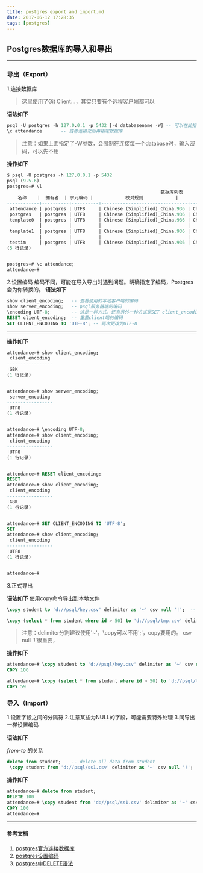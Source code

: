 ```yaml
---
title: postgres export and import.md
date: 2017-06-12 17:28:35
tags: [postgres]
---
```

## Postgres数据库的导入和导出


-----
### 导出（Export）
1.连接数据库

> 这里使用了Git Client...，其实只要有个远程客户端都可以

**语法如下**

```sql
psql -U postgres -h 127.0.0.1 -p 5432 [-d databasename -W] -- 可以在此指定数据库
\c attendance		-- 或者连接之后再指定数据库
```

> 注意：如果上面指定了-W参数，会强制在连接每一个database时，输入密码，可以先不用

<!-- more -->

**操作如下**

```SQL
$ psql -U postgres -h 127.0.0.1 -p 5432
psql (9.5.6)
postgres=# \l
                                                         数据库列表
    名称    |  拥有者  | 字元编码 |            校对规则            |             Ctype              |       存取权限
------------+----------+----------+--------------------------------+--------------------------------+-----------------------
 attendance | postgres | UTF8     | Chinese (Simplified)_China.936 | Chinese (Simplified)_China.936 |
 postgres   | postgres | UTF8     | Chinese (Simplified)_China.936 | Chinese (Simplified)_China.936 |
 template0  | postgres | UTF8     | Chinese (Simplified)_China.936 | Chinese (Simplified)_China.936 | =c/postgres          +
            |          |          |                                |                                | postgres=CTc/postgres
 template1  | postgres | UTF8     | Chinese (Simplified)_China.936 | Chinese (Simplified)_China.936 | =c/postgres          +
            |          |          |                                |                                | postgres=CTc/postgres
 testim     | postgres | UTF8     | Chinese (Simplified)_China.936 | Chinese (Simplified)_China.936 |
(5 行记录)


postgres=# \c attendance;
attendance=#
```

2.设置编码
编码不同，可能在导入导出时遇到问题。明确指定了编码，Postgres会为你转换的。
**语法如下**

```sql
show client_encoding;	-- 查看使用的本地客户端的编码
show server_encoding;	-- psql服务器端的编码
\encoding UTF-8;		-- 这是一种方式，还有另外一种方式是SET client_encoding语法
RESET client_encoding;	-- 重置client端的编码
SET CLIENT_ENCODING TO 'UTF-8';	-- 再次更改为UTF-8
```

---

**操作如下**

```sql
attendance=# show client_encoding;
 client_encoding
-----------------
 GBK
(1 行记录)


attendance=# show server_encoding;
 server_encoding
-----------------
 UTF8
(1 行记录)


attendance=# \encoding UTF-8;
attendance=# show client_encoding;
 client_encoding
-----------------
 UTF8
(1 行记录)


attendance=# RESET client_encoding;
RESET
attendance=# show client_encoding;
 client_encoding
-----------------
 GBK
(1 行记录)


attendance=# SET CLIENT_ENCODING TO 'UTF-8';
SET
attendance=# show client_encoding;
 client_encoding
-----------------
 UTF8
(1 行记录)


attendance=#

```

3.正式导出

**语法如下**
使用copy命令导出到本地文件
```SQL
\copy student to 'd://psql/hey.csv' delimiter as '~' csv null '!';	-- 使用\copy的目的是psql可以访问本地文件，否则只能访问data目录;

\copy (select * from student where id > 50) to 'd://psql/tmp.csv' delimiter as '~' csv null '!'	-- 这个也可以，更多可能
```

> 注意：delimiter分割建议使用'~'，\copy可以不用';'，copy要用的。
>  csv null '!'很重要，

**操作如下**

```SQL
attendance=# \copy student to 'd://psql/hey.csv' delimiter as '~' csv null '!';
COPY 100

attendance=# \copy (select * from student where id > 50) to 'd://psql/tmp.csv' delimiter as '~' csv null '!'
COPY 59

```

### 导入（Import）

1.设置字段之间的分隔符
2.注意某些为NULL的字段，可能需要特殊处理
3.同导出一样设置编码


**语法如下**

*from-to* 的关系

```SQL
delete from student;	-- delete all data from student
 \copy student from 'd://psql/ss1.csv' delimiter as '~' csv null '!';	-- 空值用!代替，然后到postgres会有替换为NULL

```
**操作如下**
```SQL
attendance=# delete from student;
DELETE 100
attendance=# \copy student from 'd://psql/ss1.csv' delimiter as '~' csv null '!';
COPY 100
attendance=#
```


---
#### 参考文档
1. [postgres官方连接数据库](https://www.postgresql.org/docs/9.5/static/app-psql.html)
2. [postgres设置编码](https://www.postgresql.org/docs/9.5/static/multibyte.html)
3. [postgres中DELETE语法](https://www.postgresql.org/docs/8.2/static/dml-delete.html)